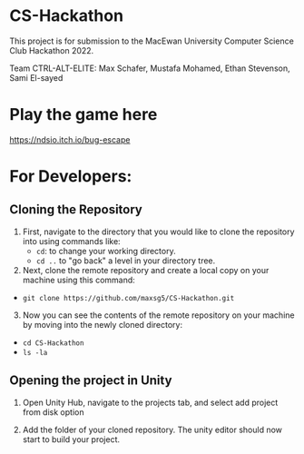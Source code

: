 # CS-Hackathon
This project is for submission to the MacEwan University Computer Science Club Hackathon 2022.

Team CTRL-ALT-ELITE: Max Schafer, Mustafa Mohamed, Ethan Stevenson, Sami El-sayed 

# Play the game here
https://ndsio.itch.io/bug-escape 

# For Developers:

## Cloning the Repository
1.  First, navigate to the directory that you would like to clone the repository into using commands like:
    -   `cd`: to change your working directory.
    -   `cd ..`  to "go back" a level in your directory tree.
2.  Next, clone the remote repository and create a local copy on your machine using this command:

-   `git clone https://github.com/maxsg5/CS-Hackathon.git`

3.  Now you can see the contents of the remote repository on your machine by moving into the newly cloned directory:

-   `cd CS-Hackathon`
-   `ls -la`

## Opening the project in Unity
1. Open Unity Hub, navigate to the projects tab, and select add project from disk option

2. Add the folder of your cloned repository. The unity editor should now start to build your project.
	

